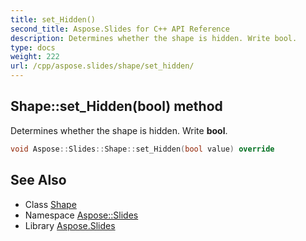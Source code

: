 ```yaml
---
title: set_Hidden()
second_title: Aspose.Slides for C++ API Reference
description: Determines whether the shape is hidden. Write bool.
type: docs
weight: 222
url: /cpp/aspose.slides/shape/set_hidden/
---
```

## Shape::set_Hidden(bool) method


Determines whether the shape is hidden. Write **bool**.

```cpp
void Aspose::Slides::Shape::set_Hidden(bool value) override
```

## See Also

* Class [Shape](./)
* Namespace [Aspose::Slides](../)
* Library [Aspose.Slides](../../)